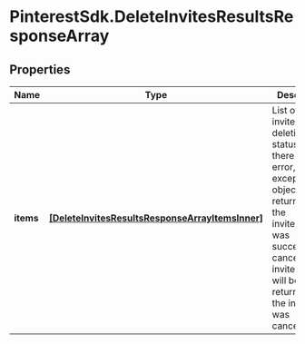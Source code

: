 # PinterestSdk.DeleteInvitesResultsResponseArray

## Properties

Name | Type | Description | Notes
------------ | ------------- | ------------- | -------------
**items** | [**[DeleteInvitesResultsResponseArrayItemsInner]**](DeleteInvitesResultsResponseArrayItemsInner.md) | List of invite/Request deletion status. If there is an error, an exception object will be returned. If the invite/request was successfully cancelled, an invite object will be returned for the invite that was cancelled. | [optional] 


